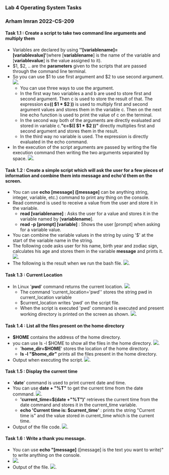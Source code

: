 

### Lab 4 Operating System Tasks

### **Arham Imran 2022-CS-209**

#### Task 1.1 : Create a script to take two command line arguments and multiply them

- Variables are declared by using **''[variablename]=[variablevalue]'**(where [**variablename**] is the name of the variable and [**variablevalue**] is the value assigned to it).
- $1, $2, .. are the **parameters** given to the scripts that are passed through the command line terminal.
- So you can use $1 to use first argument and $2 to use second argument.![](Lab4T1\Lab4_Task1_1.png).
  - You can use three ways to use the argument. 
  - In the first way two variables a and b are used to store first and second argument. Then c is used to store the result of that. The expression **c=(( $1 * $2 ))** is used to multiply first and second argument values and stores them in the variable c. Then on the next line echo function is used to print the value of c on the terminal.
  - In the second way both of the arguments are directly evaluated and stored in variable c.**"c=$(( $1 * $2 ))"** directly multiplies first and second argument and stores them in the result.
  - In the third way no variable is used. The expression is directly evaluated in the echo command.
- In the execution of the script arguments are passed by writing the file execution command then writing the two arguments separated by space. ![](Lab4T1\2.png).



#### Task 1.2 :  Create a simple script which will ask the user for a few pieces of information and combine them into message and echo'd them on the screen.

- You can use **echo [message] ([message]** can be anything string, integer, variable, etc.) command to print any thing on the console.
- Read command is used to receive a value from the user and store it in the variable.
  - **read [variablename]** : Asks the user for a value and stores it in the variable named by [**variablename**].
  - **read -p [prompt] [variable]** : Shows the user [prompt] when asking for a variable value.
- You can combine the variable values in the string by using '$' at the start of the variable name in the string.
- The following code asks user for his name, birth year and zodiac sign, calculates his age and stores them in the variable **message** and prints it.![](Lab4T1\3.png).
- The following is the result when we run the bash file. ![](Lab4T1\4.png).

#### Task 1.3 : Current Location

- In Linux '**pwd**' command returns the current location. ![](Lab4T1\5.png).
  - The command 'current_location='pwd'' stores the string pwd in current_location variable
  - $current_location writes 'pwd' on the script file.
  - When the script is executed 'pwd' command is executed and present working directory is printed on the screen as shown. ![](Lab4T1\6.png).

#### Task 1.4 : List all the files present on the home directory

- **$HOME** contains the address of the home directory.
- you can use ls -l $HOME to show all the files in the home directory. ![](Lab4T1\7.png).
  - '**home_dir=$HOME**' stores the location of the home directory.
  - **ls -l "$home_dir"** prints all the files present in the home directory.
- Output when executing the script. ![](Lab4T1\8.png).

#### Task 1.5 : Display the current time

-  '**date**' command is used to print current date and time.
- You can use **date + "%T"** to get the current time from the date command. ![](Lab4T1\9.png).
  - **'current_time=$(date +"%T")'** retrieves the current time from the date command and stores it in the current_time variable.
  - **echo 'Current time is: $current_time'** : prints the string "Current time is" and the value stored in current_time which is the current time.
- Output of the file code. ![](Lab4T1\10.png).

#### Task 1.6 : Write a thank you message.

- You can use **echo "[message]** ([message] is the text you want to write)" to write anything on the console.
- ![](Lab4T1\11.png).
- Output of the file. ![](Lab4T1\12.png).
